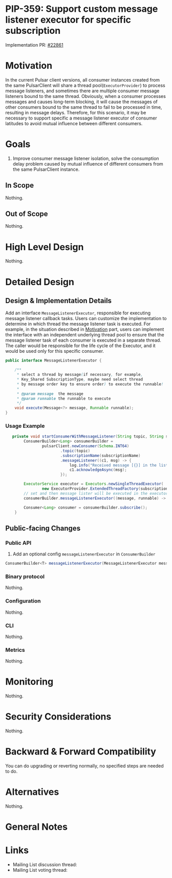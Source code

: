 <!--
RULES
* Never place a link to an external site like Google Doc. The proposal should be in this issue entirely.
* Use a spelling and grammar checker tools if available for you (there are plenty of free ones).

PROPOSAL HEALTH CHECK
I can read the design document and understand the problem statement and what you plan to change *without* resorting to a couple of hours of code reading just to start having a high level understanding of the change.

IMAGES
If you need diagrams, avoid attaching large files. You can use [MermaidJS]([url](https://mermaid.js.org/)) as a simple language to describe many types of diagrams.

THIS COMMENTS
Please remove them when done.
-->

# PIP-359: Support custom message listener executor for specific subscription

<!--
# Background knowledge
-->

<!--
Describes all the knowledge you need to know in order to understand all the other sections in this PIP

* Give a high level explanation on all concepts you will be using throughout this document. For example, if you want to talk about Persistent Subscriptions, explain briefly (1 paragraph) what this is. If you're going to talk about Transaction Buffer, explain briefly what this is. 
  If you're going to change something specific, then go into more detail about it and how it works. 
* Provide links where possible if a person wants to dig deeper into the background information. 

DON'T
* Do not include links *instead* explanation. Do provide links for further explanation.

EXAMPLES
* See [PIP-248](https://github.com/apache/pulsar/issues/19601), Background section to get an understanding on how you add the background knowledge needed.
  (They also included the motivation there, but ignore it as we place that in Motivation section explicitly).
-->
Implementation PR: [#22861](https://github.com/apache/pulsar/pull/22861)
# Motivation

<!--
Describe the problem this proposal is trying to solve.

* Explain what is the problem you're trying to solve - current situation.
* This section is the "Why" of your proposal.
-->

In the current Pulsar client versions, all consumer instances created from the same PulsarClient
will share a thread pool(`ExecutorProvider`) to process message listeners, and sometimes there are multiple 
consumer message listeners bound to the same thread. Obviously, when a consumer
processes messages and causes long-term blocking, it will cause the messages of
other consumers bound to the same thread to fail to be processed in time, resulting in
message delays. Therefore, for this scenario, it may be necessary to support specific a message
listener executor of consumer latitudes to avoid mutual influence between different consumers.
# Goals
1. Improve consumer message listener isolation, solve the consumption delay problem caused by 
mutual influence of different consumers from the same PulsarClient instance.

## In Scope
<!--
What this PIP intend to achieve once It's integrated into Pulsar.
Why does it benefit Pulsar.
-->
Nothing.

## Out of Scope

<!--
Describe what you have decided to keep out of scope, perhaps left for a different PIP/s.
-->
Nothing.


# High Level Design
Nothing.

<!--
Describe the design of your solution in *high level*.
Describe the solution end to end, from a birds-eye view.
Don't go into implementation details in this section.

I should be able to finish reading from beginning of the PIP to here (including) and understand the feature and 
how you intend to solve it, end to end.

DON'T
* Avoid code snippets, unless it's essential to explain your intent.
-->

# Detailed Design

## Design & Implementation Details
<!--
This is the section where you dive into the details. It can be:
* Concrete class names and their roles and responsibility, including methods.
* Code snippets of existing code.
* Interface names and its methods.
* ...
-->

Add an interface `MessageListenerExecutor`, responsible for executing message listener callback tasks.
Users can customize the implementation to determine in which thread the message listener task is executed.
For example, in the situation described in [Motivation](#motivation) part, users can implement the 
interface with an independent underlying thread pool to ensure that the message listener task of each 
consumer is executed in a separate thread. The caller would be responsible for the life cycle of the 
Executor, and it would be used only for this specific consumer.
```java
public interface MessageListenerExecutor {

    /**
     * select a thread by message(if necessary, for example, 
     * Key_Shared SubscriptionType, maybe need select thread 
     * by message order key to ensure order) to execute the runnable!
     *
     * @param message  the message
     * @param runnable the runnable to execute
     */
    void execute(Message<?> message, Runnable runnable);
}
```

### Usage Example
```java
   private void startConsumerWithMessageListener(String topic, String subscriptionName) {
        ConsumerBuilder<Long> consumerBuilder =
                pulsarClient.newConsumer(Schema.INT64)
                        .topic(topic)
                        .subscriptionName(subscriptionName)
                        .messageListener((c1, msg) -> {
                            log.info("Received message [{}] in the listener", msg.getValue());
                            c1.acknowledgeAsync(msg);
                        });

        ExecutorService executor = Executors.newSingleThreadExecutor(
                new ExecutorProvider.ExtendedThreadFactory(subscriptionName + "listener-executor-", true));
        // set and then message lister will be executed in the executor
        consumerBuilder.messageListenerExecutor((message, runnable) -> executor.execute(runnable));

        Consumer<Long> consumer = consumerBuilder.subscribe();
    }
```
## Public-facing Changes

<!--
Describe the additions you plan to make for each public facing component. 
Remove the sections you are not changing.
Clearly mark any changes which are BREAKING backward compatability.
-->

### Public API

<!--
When adding a new endpoint to the REST API, please make sure to document the following:

* path
* query parameters
* HTTP body parameters, usually as JSON.
* Response codes, and for each what they mean.
  For each response code, please include a detailed description of the response body JSON, specifying each field and what it means.
  This is the place to document the errors.
-->

1. Add an optional config `messageListenerExecutor` in `ConsumerBuilder`
```java
ConsumerBuilder<T> messageListenerExecutor(MessageListenerExecutor messageListenerExecutor);
```

### Binary protocol
Nothing.

### Configuration
Nothing.

### CLI
Nothing.

### Metrics

<!--
For each metric provide:
* Full name
* Description
* Attributes (labels)
* Unit
-->
Nothing.

# Monitoring

<!-- 
Describe how the changes you make in this proposal should be monitored. 
Don't describe the detailed metrics - they should be at "Public-facing Changes" / "Metrics" section.
Describe how the user will use the metrics to monitor the feature: Which alerts they should set up, which thresholds, ...
-->
Nothing.

# Security Considerations
<!--
A detailed description of the security details that ought to be considered for the PIP. This is most relevant for any new HTTP endpoints, new Pulsar Protocol Commands, and new security features. The goal is to describe details like which role will have permission to perform an action.

An important aspect to consider is also multi-tenancy: Does the feature I'm adding have the permissions / roles set in such a way that prevent one tenant accessing another tenant's data/configuration? For example, the Admin API to read a specific message for a topic only allows a client to read messages for the target topic. However, that was not always the case. CVE-2021-41571 (https://github.com/apache/pulsar/wiki/CVE-2021-41571) resulted because the API was incorrectly written and did not properly prevent a client from reading another topic's messages even though authorization was in place. The problem was missing input validation that verified the requested message was actually a message for that topic. The fix to CVE-2021-41571 was input validation. 

If there is uncertainty for this section, please submit the PIP and request for feedback on the mailing list.
-->
Nothing.

# Backward & Forward Compatibility
You can do upgrading or reverting normally, no specified steps are needed to do.
# Alternatives

<!--
If there are alternatives that were already considered by the authors or, after the discussion, by the community, and were rejected, please list them here along with the reason why they were rejected.
-->
Nothing.

# General Notes

# Links

<!--
Updated afterwards
-->
* Mailing List discussion thread:
* Mailing List voting thread:
